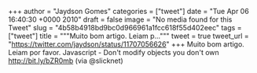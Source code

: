 
+++
author = "Jaydson Gomes"
categories = ["tweet"]
date = "Tue Apr 06 16:40:30 +0000 2010"
draft = false
image = "No media found for this Tweet"
slug = "4b58b4918bd9bc0d966961a1fcc618f55d402eec"
tags = ["tweet"]
title = """Muito bom artigo. Leiam p..."""
tweet = true
tweet_url = "https://twitter.com/jaydson/status/11707056626"
+++
Muito bom artigo. Leiam por favor. Javascript - Don't modify objects you don't own http://bit.ly/bZR0mb (via @slicknet)
